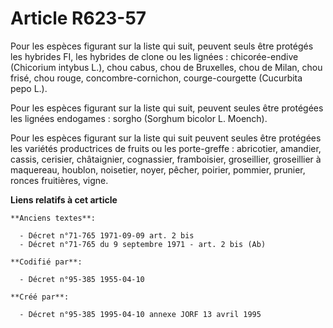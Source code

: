# Article R623-57

Pour les espèces figurant sur la liste qui suit, peuvent seuls être protégés les hybrides FI, les hybrides de clone ou les
lignées : chicorée-endive (Chicorium intybus L.), chou cabus, chou de Bruxelles, chou de Milan, chou frisé, chou rouge,
concombre-cornichon, courge-courgette (Cucurbita pepo L.).

Pour les espèces figurant sur la liste qui suit, peuvent seules être protégées les lignées endogames : sorgho (Sorghum
bicolor L. Moench).

Pour les espèces figurant sur la liste qui suit peuvent seules être protégées les variétés productrices de fruits ou les
porte-greffe : abricotier, amandier, cassis, cerisier, châtaignier, cognassier, framboisier, groseillier, groseillier à
maquereau, houblon, noisetier, noyer, pêcher, poirier, pommier, prunier, ronces fruitières, vigne.

**Liens relatifs à cet article**

	**Anciens textes**:

	  - Décret n°71-765 1971-09-09 art. 2 bis
	  - Décret n°71-765 du 9 septembre 1971 - art. 2 bis (Ab)

	**Codifié par**:

	  - Décret n°95-385 1955-04-10

	**Créé par**:

	  - Décret n°95-385 1995-04-10 annexe JORF 13 avril 1995
